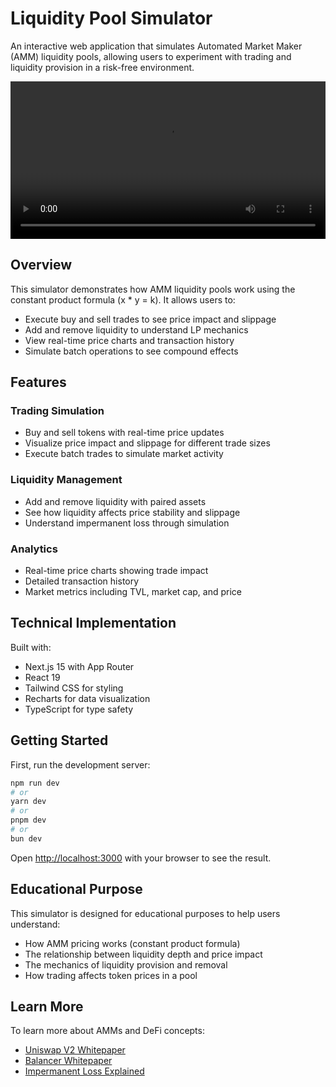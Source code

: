 # Liquidity Pool Simulator

An interactive web application that simulates Automated Market Maker (AMM) liquidity pools, allowing users to experiment with trading and liquidity provision in a risk-free environment.

<video width="100%" controls>
  <source src="./resources/demo.mp4" type="video/mp4">
  Your browser does not support the video tag.
</video>

## Overview

This simulator demonstrates how AMM liquidity pools work using the constant product formula (x * y = k). It allows users to:

- Execute buy and sell trades to see price impact and slippage
- Add and remove liquidity to understand LP mechanics
- View real-time price charts and transaction history
- Simulate batch operations to see compound effects

## Features

### Trading Simulation
- Buy and sell tokens with real-time price updates
- Visualize price impact and slippage for different trade sizes
- Execute batch trades to simulate market activity

### Liquidity Management
- Add and remove liquidity with paired assets
- See how liquidity affects price stability and slippage
- Understand impermanent loss through simulation

### Analytics
- Real-time price charts showing trade impact
- Detailed transaction history
- Market metrics including TVL, market cap, and price

## Technical Implementation

Built with:
- Next.js 15 with App Router
- React 19
- Tailwind CSS for styling
- Recharts for data visualization
- TypeScript for type safety

## Getting Started

First, run the development server:

```bash
npm run dev
# or
yarn dev
# or
pnpm dev
# or
bun dev
```

Open [http://localhost:3000](http://localhost:3000) with your browser to see the result.

## Educational Purpose

This simulator is designed for educational purposes to help users understand:
- How AMM pricing works (constant product formula)
- The relationship between liquidity depth and price impact
- The mechanics of liquidity provision and removal
- How trading affects token prices in a pool

## Learn More

To learn more about AMMs and DeFi concepts:
- [Uniswap V2 Whitepaper](https://uniswap.org/whitepaper.pdf)
- [Balancer Whitepaper](https://balancer.fi/whitepaper.pdf)
- [Impermanent Loss Explained](https://academy.binance.com/en/articles/impermanent-loss-explained)
